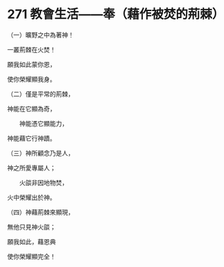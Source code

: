 # 271 教會生活——奉（藉作被焚的荊棘）

（一）曠野之中為著神！

一叢荊棘在火焚！

願我如此蒙你恩，

使你榮耀顯我身。

（二）僅是平常的荊棘，

神能在它顯為奇，

　　神能憑它顯能力，

神能藉它行神蹟。

（三）神所顧念乃是人，

神之所愛專屬人；

　　火燄非因地物焚，

火中榮耀出於神。

（四）神藉荊棘來顯現，

無他只見神火燄；

願我如此，藉恩典

使你榮耀顯完全！

